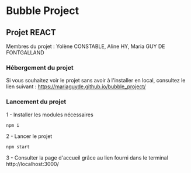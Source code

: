 # Bubble Project 
## Projet REACT
Membres du projet : Yolène CONSTABLE, Aline HY, Maria GUY DE FONTGALLAND 


### Hébergement du projet 
Si vous souhaitez voir le projet sans avoir à l'installer en local, consultez le lien suivant : https://mariaguyde.github.io/bubble_project/

### Lancement du projet 
1 - Installer les modules nécessaires 
```
npm i 
```

2 - Lancer le projet
```
npm start 
```

3 - Consulter la page d'accueil grâce au lien fourni dans le terminal 
http://localhost:3000/
